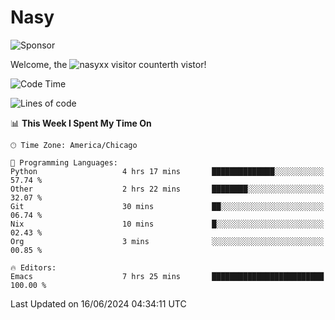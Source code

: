 # Nasy

<!--
<p align="center">
<img height="200" src="https://github-readme-stats.vercel.app/api?username=nasyxx&count_private=true&show_icons=true&theme=dracula&include_all_commits=true"/>
<img height="200" src="https://github-readme-stats.vercel.app/api/top-langs/?username=nasyxx&theme=dracula&hide=html,jupyter+notebook&count_private=true&show_icons=true"/>
</p>

  
----------------
-->

![Sponsor](https://img.shields.io/static/v1.svg?label=Sponsor&message=%E2%9D%A4&logo=GitHub&style=flat&color=pink)
 
Welcome, the ![nasyxx visitor counter](https://count.getloli.com/get/@nasyxx?theme=rule34)th vistor!
 
<!--START_SECTION:waka-->
![Code Time](http://img.shields.io/badge/Code%20Time-4%2C519%20hrs%2052%20mins-blue)

![Lines of code](https://img.shields.io/badge/From%20Hello%20World%20I%27ve%20Written-6.3%20million%20lines%20of%20code-blue)

📊 **This Week I Spent My Time On** 

```text
🕑︎ Time Zone: America/Chicago

💬 Programming Languages: 
Python                   4 hrs 17 mins       ██████████████░░░░░░░░░░░   57.74 % 
Other                    2 hrs 22 mins       ████████░░░░░░░░░░░░░░░░░   32.07 % 
Git                      30 mins             ██░░░░░░░░░░░░░░░░░░░░░░░   06.74 % 
Nix                      10 mins             █░░░░░░░░░░░░░░░░░░░░░░░░   02.43 % 
Org                      3 mins              ░░░░░░░░░░░░░░░░░░░░░░░░░   00.85 % 

🔥 Editors: 
Emacs                    7 hrs 25 mins       █████████████████████████   100.00 % 
```


 Last Updated on 16/06/2024 04:34:11 UTC
<!--END_SECTION:waka-->

<!-- ![visitors](https://visitor-badge.laobi.icu/badge?page_id=nasyxx.nasyxx) -->
